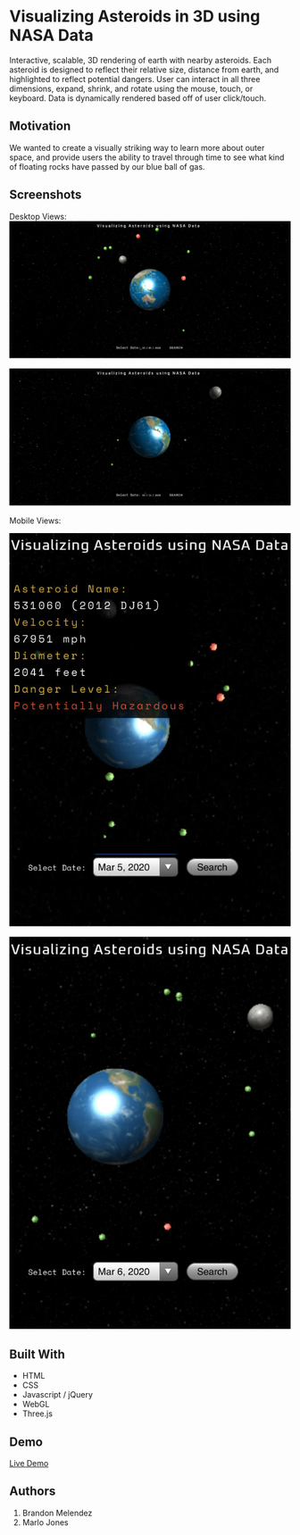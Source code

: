 # Visualizing Asteroids in 3D using NASA Data

Interactive, scalable, 3D rendering of earth with nearby asteroids. Each asteroid is designed to reflect their relative size, distance from earth, and highlighted to reflect potential dangers. User can interact in all three dimensions, expand, shrink, and rotate using the mouse, touch, or keyboard. Data is dynamically rendered based off of user click/touch.

## Motivation

We wanted to create a visually striking way to learn more about outer space, and provide users the ability to travel through time to see what kind of floating rocks have passed by our blue ball of gas.

## Screenshots

Desktop Views:
![alt text](images/Visualization-1.png "Desktop View 1")

![alt text](images/Visualization-2.png "Desktop View 2")

Mobile Views:

![alt text](images/mobile-1.jpg "Mobile View 1")

![alt text](images/Mobile-2.jpg "Mobile View 2")

## Built With

* HTML
* CSS
* Javascript / jQuery
* WebGL
* Three.js

## Demo

[Live Demo](https://uncultivatedrabbit.github.io/Asteroid-Finder-API-Hack/)

## Authors

1. Brandon Melendez
2. Marlo Jones